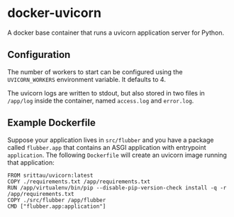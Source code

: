 # docker-uvicorn

A docker base container that runs a uvicorn application server for Python.

## Configuration

The number of workers to start can be configured using the `UVICORN_WORKERS`
environment variable. It defaults to 4.

The uvicorn logs are written to stdout, but also stored in two files
in `/app/log` inside the container, named `access.log` and `error.log`.

## Example Dockerfile

Suppose your application lives in `src/flubber` and you have a package
called `flubber.app` that contains an ASGI application with entrypoint
`application`. The following `Dockerfile` will create an uvicorn image
running that application:

```
FROM srittau/uvicorn:latest
COPY ./requirements.txt /app/requirements.txt
RUN /app/virtualenv/bin/pip --disable-pip-version-check install -q -r /app/requirements.txt
COPY ./src/flubber /app/flubber
CMD ["flubber.app:application"]
```
